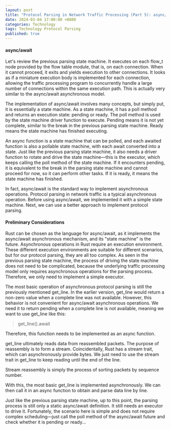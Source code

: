 ```yaml
---
layout: post
title: "Protocol Parsing in Network Traffic Processing (Part 5): async/await"
date: 2024-03-04 17:00:00 +0800
categories: Technology
tags: Technology Protocol Parsing
published: true
---
```


#### async/await

Let's review the previous parsing state machine. It executes on each flow_t node provided by the flow table module, that is, on each connection. When it cannot proceed, it exits and yields execution to other connections. It looks as if a miniature execution body is implemented for each connection, allowing the traffic processing program to concurrently handle a large number of connections within the same execution path. This is actually very similar to the async/await asynchronous model.

The implementation of async/await involves many concepts, but simply put, it is essentially a state machine. As a state machine, it has a poll method and returns an execution state: pending or ready. The poll method is used by the state machine driver function to execute. Pending means it is not yet complete, similar to the break in the previous parsing state machine. Ready means the state machine has finished executing.

An async function is a state machine that can be polled, and each awaited function is also a pollable state machine, with each await converted into a state. Just like the previous parsing state machine, it also needs a driver function to rotate and drive the state machine—this is the executor, which keeps calling the poll method of the state machine. If it encounters pending, it is equivalent to the break in the parsing state machine and cannot proceed for now, so it can perform other tasks. If it is ready, it means the state machine has finished.

In fact, async/await is the standard way to implement asynchronous operations. Protocol parsing in network traffic is a typical asynchronous operation. Before using async/await, we implemented it with a simple state machine. Next, we can use a better approach to implement protocol parsing.

#### Preliminary Considerations

Rust can be chosen as the language for async/await, as it implements the async/await asynchronous mechanism, and its "state machine" is the future. Asynchronous operations in Rust require an execution environment. These different execution environments are suitable for different scenarios, but for our protocol parsing, they are all too complex. As seen in the previous parsing state machine, the process of driving the state machine does not need to be complicated, because the underlying traffic processing model only requires asynchronous operations for the parsing process. Therefore, we only need to implement a simple executor.

The most basic operation of asynchronous protocol parsing is still the previously mentioned get_line. In the earlier version, get_line would return a non-zero value when a complete line was not available. However, this behavior is not convenient for async/await asynchronous operations. We need it to return pending when a complete line is not available, meaning we want to use get_line like this:
> get_line().await

Therefore, this function needs to be implemented as an async function.

get_line ultimately reads data from reassembled packets. The purpose of reassembly is to form a stream. Coincidentally, Rust has a stream trait, which can asynchronously provide bytes. We just need to use the stream trait in get_line to keep reading until the end of the line.

Stream reassembly is simply the process of sorting packets by sequence number.

With this, the most basic get_line is implemented asynchronously. We can then call it in an async function to obtain and parse data line by line.

Just like the previous parsing state machine, up to this point, the parsing process is still only a static async/await definition. It still needs an executor to drive it. Fortunately, the scenario here is simple and does not require complex scheduling—just call the poll method of the async/await future and check whether it is pending or ready...
